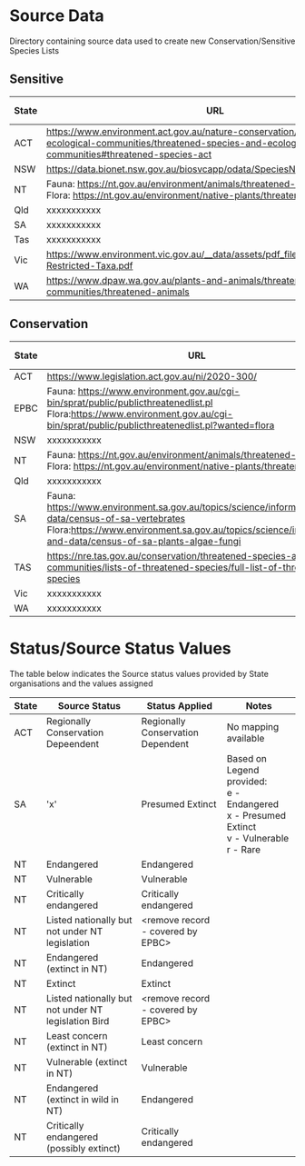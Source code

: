 # Source Data

Directory containing source data used to create new Conservation/Sensitive Species Lists

## Sensitive

| **State** | **URL**|**File Types(s)**|**Notes**|
| --------- | -------|--------------|---------|
| ACT|https://www.environment.act.gov.au/nature-conservation/conservation-and-ecological-communities/threatened-species-and-ecological-communities#threatened-species-act|Web Page|Copied to Excel/CSV|
| NSW|https://data.bionet.nsw.gov.au/biosvcapp/odata/SpeciesNames|xxxxxxxxx|xxxxxxxx|
| NT|Fauna: https://nt.gov.au/environment/animals/threatened-animals <br> Flora:  https://nt.gov.au/environment/native-plants/threatened-plants |xxxxxxxxx|xxxxxxxx|
| Qld|xxxxxxxxxxx|xxxxxxxxx|xxxxxxxx|
| SA|xxxxxxxxxxx|xxxxxxxxx|xxxxxxxx|
| Tas|xxxxxxxxxxx|xxxxxxxxx|xxxxxxxx|
| Vic|https://www.environment.vic.gov.au/__data/assets/pdf_file/0024/48831/VBA-Restricted-Taxa.pdf|PDF|xxxxxxxx|
| WA|https://www.dpaw.wa.gov.au/plants-and-animals/threatened-species-and-communities/threatened-animals|xxxxxxxxx|xxxxxxxx|

## Conservation

| **State** | **URL**|**File Type(s)**|**Notes**|
| --------- | -------|----------------|---------|
| ACT|https://www.legislation.act.gov.au/ni/2020-300/|xxxxxxxxx|xxxxxxxx|
| EPBC|Fauna: https://www.environment.gov.au/cgi-bin/sprat/public/publicthreatenedlist.pl <br> Flora:https://www.environment.gov.au/cgi-bin/sprat/public/publicthreatenedlist.pl?wanted=flora |Web page|Copied to Excel|
| NSW|xxxxxxxxxxx|xxxxxxxxx|xxxxxxxx|
| NT|Fauna: https://nt.gov.au/environment/animals/threatened-animals <br> Flora: https://nt.gov.au/environment/native-plants/threatened-plants |Web page|Copied to Excel|
| Qld|xxxxxxxxxxx|xxxxxxxxx|xxxxxxxx|
| SA|Fauna: https://www.environment.sa.gov.au/topics/science/information-and-data/census-of-sa-vertebrates <br> Flora:https://www.environment.sa.gov.au/topics/science/information-and-data/census-of-sa-plants-algae-fungi  |Fauna: PDF <br> Flora: CSV |Download and Copy to CSV|
|TAS|https://nre.tas.gov.au/conservation/threatened-species-and-communities/lists-of-threatened-species/full-list-of-threatened-species|CSV|Download|
| Vic|xxxxxxxxxxx|xxxxxxxxx|xxxxxxxx|
| WA|xxxxxxxxxxx|xxxxxxxxx|xxxxxxxx|

# Status/Source Status Values
The table below indicates the Source status values provided by State organisations and the values assigned 

| **State** | **Source Status**|**Status Applied**|**Notes**|
| --------- | ------------------|-----------------|---------|
| ACT|Regionally Conservation Depeendent| Regionally Conservation Dependent|No mapping available| 
| SA| 'x'| Presumed Extinct| Based on Legend provided:<br> e - Endangered <br> x - Presumed Extinct <br> v - Vulnerable <br> r - Rare|
|	NT	|	Endangered	|	Endangered	| |
|	NT	|	Vulnerable	|	Vulnerable	| |
|	NT	|	Critically endangered	|	Critically endangered	| |
|	NT	|	Listed nationally but not under NT legislation	|	<remove record - covered by EPBC>	| |
|	NT	|	Endangered (extinct in NT)	|	Endangered	| |
|	NT	|	Extinct	|	Extinct	| |
|	NT	|	Listed nationally but not under NT legislation Bird	|	<remove record - covered by EPBC>	| |
|	NT	|	Least concern (extinct in NT)	|	Least concern	| |
|	NT	|	Vulnerable (extinct in NT)	|	Vulnerable	| |
|	NT	|	Endangered (extinct in wild in NT)	|	Endangered	| |
|	NT	|	Critically endangered (possibly extinct)	|	Critically endangered	| |


